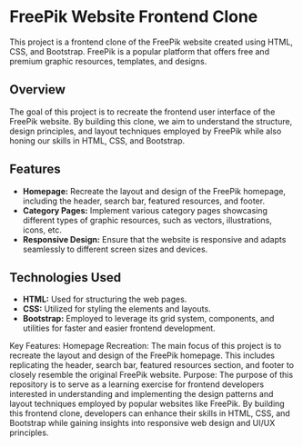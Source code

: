 # FreePik Website Frontend Clone

This project is a frontend clone of the FreePik website created using HTML, CSS, and Bootstrap. FreePik is a popular platform that offers free and premium graphic resources, templates, and designs.

## Overview

The goal of this project is to recreate the frontend user interface of the FreePik website. By building this clone, we aim to understand the structure, design principles, and layout techniques employed by FreePik while also honing our skills in HTML, CSS, and Bootstrap.

## Features

- **Homepage:** Recreate the layout and design of the FreePik homepage, including the header, search bar, featured resources, and footer.
- **Category Pages:** Implement various category pages showcasing different types of graphic resources, such as vectors, illustrations, icons, etc.
- **Responsive Design:** Ensure that the website is responsive and adapts seamlessly to different screen sizes and devices.

## Technologies Used

- **HTML:** Used for structuring the web pages.
- **CSS:** Utilized for styling the elements and layouts.
- **Bootstrap:** Employed to leverage its grid system, components, and utilities for faster and easier frontend development.

Key Features:
Homepage Recreation: The main focus of this project is to recreate the layout and design of the FreePik homepage. This includes replicating the header, search bar, featured resources section, and footer to closely resemble the original FreePik website.
Purpose:
The purpose of this repository is to serve as a learning exercise for frontend developers interested in understanding and implementing the design patterns and layout techniques employed by popular websites like FreePik. By building this frontend clone, developers can enhance their skills in HTML, CSS, and Bootstrap while gaining insights into responsive web design and UI/UX principles.
